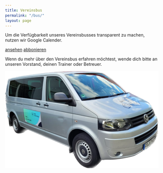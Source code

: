 ```yaml
---
title: Vereinsbus
permalink: "/bus/"
layout: page
---
```


<main class="flex-grow-1 d-flex flex-column">
  <!--===== Vereinsbus =====-->
  <section id="vereinsbus" class="section-bg flex-grow-1">
    <div class="container mt-5">
      <div class="box text-center">
        <p>Um die Verfügbarkeit unseres Vereinsbusses transparent zu machen, nutzen wir Google Calender.</p>
        <p>
          <a class="generic-button align-middle" href="https://calendar.google.com/calendar/embed?src=YnVzQHZjbXVlbGxoZWltLmRl&wkst=2&ctz=Europe%2FBerlin&showTitle=1&showPrint=0&showTabs=1&mode=MONTH&showTz=0&showCalendars=0&showDate=1&showNav=1" target="_blank">ansehen</a>
          <a class="generic-button align-middle" href="webcal://calendar.google.com/calendar/ical/bus%40vcmuellheim.de/private-e32aa5b16e0f3f35f79f8eb39f793154/basic.ics" type="text/calendar">abbonieren</a>
        </p>
        <p>Wenn du mehr über den Vereinsbus erfahren möchtest, wende dich bitte an unseren Vorstand, deinen Trainer oder Betreuer.</p>
        <p><img src="/img/bus.png" class="w-50"></p>
      </div>
    </div>

  </section>
</main>
